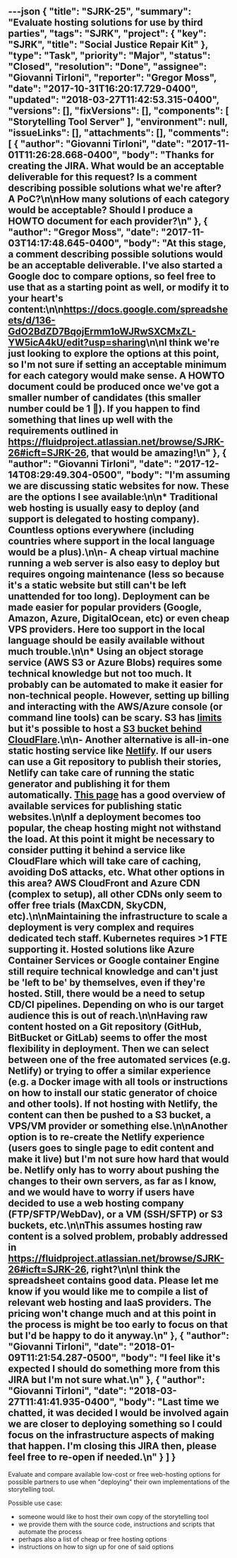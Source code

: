 ---json
{
  "title": "SJRK-25",
  "summary": "Evaluate hosting solutions for use by third parties",
  "tags": "SJRK",
  "project": {
    "key": "SJRK",
    "title": "Social Justice Repair Kit"
  },
  "type": "Task",
  "priority": "Major",
  "status": "Closed",
  "resolution": "Done",
  "assignee": "Giovanni Tirloni",
  "reporter": "Gregor Moss",
  "date": "2017-10-31T16:20:17.729-0400",
  "updated": "2018-03-27T11:42:53.315-0400",
  "versions": [],
  "fixVersions": [],
  "components": [
    "Storytelling Tool Server"
  ],
  "environment": null,
  "issueLinks": [],
  "attachments": [],
  "comments": [
    {
      "author": "Giovanni Tirloni",
      "date": "2017-11-01T11:26:28.668-0400",
      "body": "Thanks for creating the JIRA. What would be an acceptable deliverable for this request? Is a comment describing possible solutions what we're after? A PoC?\n\nHow many solutions of each category would be acceptable? Should I produce a HOWTO document for each provider?\n"
    },
    {
      "author": "Gregor Moss",
      "date": "2017-11-03T14:17:48.645-0400",
      "body": "At this stage, a comment describing possible solutions would be an acceptable deliverable. I've also started a Google doc to compare options, so feel free to use that as a starting point as well, or modify it to your heart's content:\n\n<https://docs.google.com/spreadsheets/d/136-GdO2BdZD7BqojErmm1oWJRwSXCMxZL-YW5icA4kU/edit?usp=sharing>\n\nI think we're just looking to explore the options at this point, so I'm not sure if setting an acceptable minimum for each category would make sense. A HOWTO document could be produced once we've got a smaller number of candidates (this smaller number could be 1 🙂). If you happen to find something that lines up well with the requirements outlined in <https://fluidproject.atlassian.net/browse/SJRK-26#icft=SJRK-26>, that would be amazing!\n"
    },
    {
      "author": "Giovanni Tirloni",
      "date": "2017-12-14T08:29:49.304-0500",
      "body": "I'm assuming we are discussing static websites for now. These are the options I see available:\n\n* Traditional web hosting is usually easy to deploy (and support is delegated to hosting company). Countless options everywhere (including countries where support in the local language would be a plus).\n\n- A cheap virtual machine running a web server is also easy to deploy but requires ongoing maintenance (less so because it's a static website but still can't be left unattended for too long). Deployment can be made easier for popular providers (Google, Amazon, Azure, DigitalOcean, etc) or even cheap VPS providers. Here too support in the local language should be easily available without much trouble.\n\n* Using an object storage service (AWS S3 or Azure Blobs) requires some technical knowledge but not too much. It probably can be automated to make it easier for non-technical people. However, setting up billing and interacting with the AWS/Azure console (or command line tools) can be scary. S3 has [limits](http://docs.aws.amazon.com/AmazonS3/latest/dev/request-rate-perf-considerations.html) but it's possible to host a [S3 bucket behind CloudFlare](http://docs.aws.amazon.com/AmazonCloudFront/latest/DeveloperGuide/MigrateS3ToCloudFront.html).\n\n- Another alternative is all-in-one static hosting service like [Netlify](https://netlify.com). If our users can use a Git repository to publish their stories, Netlify can take care of running the static generator and publishing it for them automatically. [This page](https://web.archive.org/web/20171214132007/https://designrope.com/toolbox/static-web-hosting/) has a good overview of available services for publishing static websites.\n\nIf a deployment becomes too popular, the cheap hosting might not withstand the load. At this point it might be necessary to consider putting it behind a service like CloudFlare which will take care of caching, avoiding DoS attacks, etc. What other options in this area? AWS CloudFront and Azure CDN (complex to setup), all other CDNs only seem to offer free trials (MaxCDN, SkyCDN, etc).\n\nMaintaining the infrastructure to scale a deployment is very complex and requires dedicated tech staff. Kubernetes requires >1 FTE supporting it. Hosted solutions like Azure Container Services or Google container Engine still require technical knowledge and can't just be 'left to be' by themselves, even if they're hosted. Still, there would be a need to setup CD/CI pipelines. Depending on who is our target audience this is out of reach.\n\nHaving raw content hosted on a Git repository (GitHub, BitBucket or GitLab) seems to offer the most flexibility in deployment. Then we can select between one of the free automated services (e.g. Netlify) or trying to offer a similar experience (e.g. a Docker image with all tools or instructions on how to install our static generator of choice and other tools). If not hosting with Netlify, the content can then be pushed to a S3 bucket, a VPS/VM provider or something else.\n\nAnother option is to re-create the Netlify experience (users goes to single page to edit content and make it live) but I'm not sure how hard that would be. Netlify only has to worry about pushing the changes to their own servers, as far as I know, and we would have to worry if users have decided to use a web hosting company (FTP/SFTP/WebDav), or a VM (SSH/SFTP) or S3 buckets, etc.\n\nThis assumes hosting raw content is a solved problem, probably addressed in <https://fluidproject.atlassian.net/browse/SJRK-26#icft=SJRK-26>, right?\n\nI think the spreadsheet contains good data. Please let me know if you would like me to compile a list of relevant web hosting and IaaS providers. The pricing won't change much and at this point in the process is might be too early to focus on that but I'd be happy to do it anyway.\n"
    },
    {
      "author": "Giovanni Tirloni",
      "date": "2018-01-09T11:21:54.287-0500",
      "body": "I feel like it's expected I should do something more from this JIRA but I'm not sure what.\n"
    },
    {
      "author": "Giovanni Tirloni",
      "date": "2018-03-27T11:41:41.935-0400",
      "body": "Last time we chatted, it was decided I would be involved again we are closer to deploying something so I could focus on the infrastructure aspects of making that happen. I'm closing this JIRA then, please feel free to re-open if needed.\n"
    }
  ]
}
---
Evaluate and compare available low-cost or free web-hosting options for possible partners to use when "deploying" their own implementations of the storytelling tool.

Possible use case:

* someone would like to host their own copy of the storytelling tool
* we provide them with the source code, instructions and scripts that automate the process
* perhaps also a list of cheap or free hosting options
* instructions on how to sign up for one of said options

        